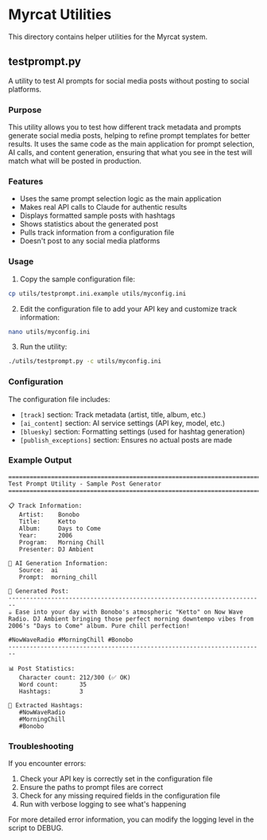 # Myrcat Utilities

This directory contains helper utilities for the Myrcat system.

## testprompt.py

A utility to test AI prompts for social media posts without posting to social platforms.

### Purpose

This utility allows you to test how different track metadata and prompts generate social media posts, helping to refine prompt templates for better results. It uses the same code as the main application for prompt selection, AI calls, and content generation, ensuring that what you see in the test will match what will be posted in production.

### Features

- Uses the same prompt selection logic as the main application
- Makes real API calls to Claude for authentic results
- Displays formatted sample posts with hashtags
- Shows statistics about the generated post
- Pulls track information from a configuration file
- Doesn't post to any social media platforms

### Usage

1. Copy the sample configuration file:

```bash
cp utils/testprompt.ini.example utils/myconfig.ini
```

2. Edit the configuration file to add your API key and customize track information:

```bash
nano utils/myconfig.ini
```

3. Run the utility:

```bash
./utils/testprompt.py -c utils/myconfig.ini
```

### Configuration

The configuration file includes:

- `[track]` section: Track metadata (artist, title, album, etc.)
- `[ai_content]` section: AI service settings (API key, model, etc.)
- `[bluesky]` section: Formatting settings (used for hashtag generation)
- `[publish_exceptions]` section: Ensures no actual posts are made

### Example Output

```
========================================================================
Test Prompt Utility - Sample Post Generator
========================================================================

📋 Track Information:
   Artist:    Bonobo
   Title:     Ketto
   Album:     Days to Come
   Year:      2006
   Program:   Morning Chill
   Presenter: DJ Ambient

🤖 AI Generation Information:
   Source:  ai
   Prompt:  morning_chill

📝 Generated Post:
------------------------------------------------------------------------
☕ Ease into your day with Bonobo's atmospheric "Ketto" on Now Wave Radio. DJ Ambient bringing those perfect morning downtempo vibes from 2006's "Days to Come" album. Pure chill perfection!

#NowWaveRadio #MorningChill #Bonobo
------------------------------------------------------------------------

📊 Post Statistics:
   Character count: 212/300 (✅ OK)
   Word count:      35
   Hashtags:        3

🔖 Extracted Hashtags:
   #NowWaveRadio
   #MorningChill
   #Bonobo
```

### Troubleshooting

If you encounter errors:

1. Check your API key is correctly set in the configuration file
2. Ensure the paths to prompt files are correct
3. Check for any missing required fields in the configuration file
4. Run with verbose logging to see what's happening

For more detailed error information, you can modify the logging level in the script to DEBUG.